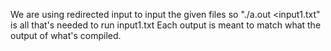 We are using redirected input to input the given files so "./a.out <input1.txt" is all that's needed to run input1.txt
Each output is meant to match what the output of what's compiled.
